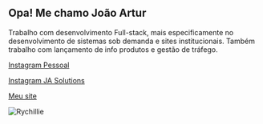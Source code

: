 <h2>Opa! Me chamo João Artur</h2><p>Trabalho com desenvolvimento Full-stack, mais especificamente no desenvolvimento de sistemas sob demanda e sites institucionais. Também trabalho com lançamento de info produtos e gestão de tráfego.</p>

[Instagram Pessoal](https://instagram.com/joaoarturdev)

[Instagram JA Solutions](https://instagram.com/ja.solutions)

[Meu site](https://jasolutions.tech)

![Rychillie](https://github-readme-stats.vercel.app/api?username=joaoartur&show_icons=true&theme=onedark)
